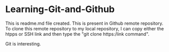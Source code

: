 # Learning-Git-and-Github

This is readme.md file created. This is present in Github remote repository. 
To clone this remote repository to my local repository, I can copy either the htpps or SSH link and then type the "git clone https:/link command".

Git is interesting.

